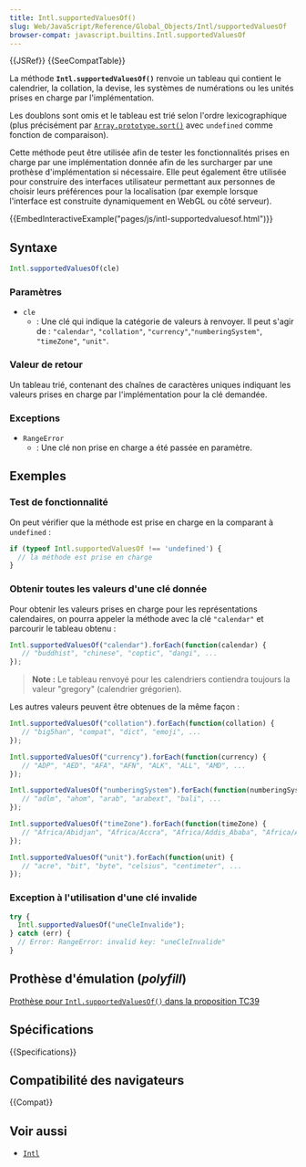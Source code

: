 ```yaml
---
title: Intl.supportedValuesOf()
slug: Web/JavaScript/Reference/Global_Objects/Intl/supportedValuesOf
browser-compat: javascript.builtins.Intl.supportedValuesOf
---
```

{{JSRef}} {{SeeCompatTable}}

La méthode **`Intl.supportedValuesOf()`** renvoie un tableau qui contient le calendrier, la collation, la devise, les systèmes de numérations ou les unités prises en charge par l'implémentation.

Les doublons sont omis et le tableau est trié selon l'ordre lexicographique (plus précisément par [`Array.prototype.sort()`](/fr/docs/Web/JavaScript/Reference/Global_Objects/Array/sort) avec `undefined` comme fonction de comparaison).

Cette méthode peut être utilisée afin de tester les fonctionnalités prises en charge par une implémentation donnée afin de les surcharger par une prothèse d'implémentation si nécessaire.
Elle peut également être utilisée pour construire des interfaces utilisateur permettant aux personnes de choisir leurs préférences pour la localisation (par exemple lorsque l'interface est construite dynamiquement en WebGL ou côté serveur).

{{EmbedInteractiveExample("pages/js/intl-supportedvaluesof.html")}}

## Syntaxe

```js
Intl.supportedValuesOf(cle)
```

### Paramètres

- `cle`
  - : Une clé qui indique la catégorie de valeurs à renvoyer. Il peut s'agir de&nbsp;: `"calendar"`, `"collation"`, `"currency"`,`"numberingSystem"`, `"timeZone"`, `"unit"`.

### Valeur de retour

Un tableau trié, contenant des chaînes de caractères uniques indiquant les valeurs prises en charge par l'implémentation pour la clé demandée.

### Exceptions

- `RangeError`
  - : Une clé non prise en charge a été passée en paramètre.

## Exemples

### Test de fonctionnalité

On peut vérifier que la méthode est prise en charge en la comparant à `undefined`&nbsp;:

```js
if (typeof Intl.supportedValuesOf !== 'undefined') { 
  // la méthode est prise en charge
}
```

### Obtenir toutes les valeurs d'une clé donnée

Pour obtenir les valeurs prises en charge pour les représentations calendaires, on pourra appeler la méthode avec la clé `"calendar"` et parcourir le tableau obtenu&nbsp;:

```js
Intl.supportedValuesOf("calendar").forEach(function(calendar) {
   // "buddhist", "chinese", "coptic", "dangi", ...
});
```

> **Note :** Le tableau renvoyé pour les calendriers contiendra toujours la valeur "gregory" (calendrier grégorien).

Les autres valeurs peuvent être obtenues de la même façon&nbsp;:

```js
Intl.supportedValuesOf("collation").forEach(function(collation) {
   // "big5han", "compat", "dict", "emoji", ...
});

Intl.supportedValuesOf("currency").forEach(function(currency) {
   // "ADP", "AED", "AFA", "AFN", "ALK", "ALL", "AMD", ...
});

Intl.supportedValuesOf("numberingSystem").forEach(function(numberingSystem) {
   // "adlm", "ahom", "arab", "arabext", "bali", ...
});

Intl.supportedValuesOf("timeZone").forEach(function(timeZone) {
   // "Africa/Abidjan", "Africa/Accra", "Africa/Addis_Ababa", "Africa/Algiers", ...
});

Intl.supportedValuesOf("unit").forEach(function(unit) {
   // "acre", "bit", "byte", "celsius", "centimeter", ...
});
```

### Exception à l'utilisation d'une clé invalide

```js
try {
  Intl.supportedValuesOf("uneCleInvalide");
} catch (err) {
  // Error: RangeError: invalid key: "uneCleInvalide"
}
```

## Prothèse d'émulation (<i lang="en">polyfill</i>)

[Prothèse pour `Intl.supportedValuesOf()` dans la proposition TC39](https://github.com/tc39/proposal-intl-enumeration/tree/master/polyfill)

## Spécifications

{{Specifications}}

## Compatibilité des navigateurs

{{Compat}}

## Voir aussi

- [`Intl`](/fr/docs/Web/JavaScript/Reference/Global_Objects/Intl)
